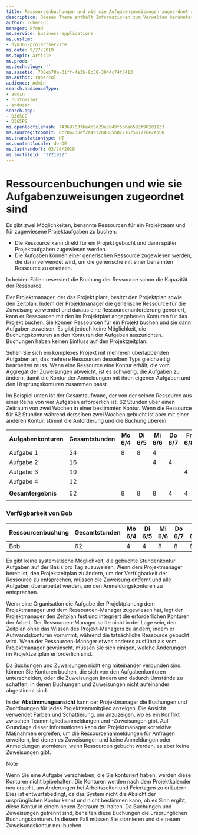 ```yaml
---
title: Ressourcenbuchungen und wie sie Aufgabenzuweisungen zugeordnet sind
description: Dieses Thema enthält Informationen zum Verwalten benannter Ressourcen, Ressourcenbuchungen und Aufgabenzuweisungen sowie zu deren Beziehung zueinander.
author: ruhercul
manager: kfend
ms.service: business-applications
ms.custom:
- dyn365-projectservice
ms.date: 9/27/2019
ms.topic: article
ms.prod: ''
ms.technology: ''
ms.assetid: 700eb78a-31ff-4e3b-8c38-3944c74f3413
ms.author: ruhercul
audience: Admin
search.audienceType:
- admin
- customizer
- enduser
search.app:
- D365CE
- D365PS
ms.openlocfilehash: 74369753fba4b5d29e5b49f5b6a6593f902d1133
ms.sourcegitcommit: 8c786230ef2a497280885b827162561776e2eb00
ms.translationtype: HT
ms.contentlocale: de-DE
ms.lasthandoff: 03/24/2020
ms.locfileid: "3721922"
---
```

# <a name="resource-bookings-and-how-they-relate-to-task-assignments"></a>Ressourcenbuchungen und wie sie Aufgabenzuweisungen zugeordnet sind


Es gibt zwei Möglichkeiten, benannte Ressourcen für ein Projektteam und für zugewiesene Projektaufgaben zu buchen:

- Die Ressource kann direkt für ein Projekt gebucht und dann später Projektaufgaben zugewiesen werden.
- Die Aufgaben können einer generischen Ressource zugewiesen werden, die dann verwendet wird, um die generische mit einer benannten Ressource zu ersetzen. 

In beiden Fällen reserviert die Buchung der Ressource schon die Kapazität der Ressource.

Der Projektmanager, der das Projekt plant, besitzt den Projektplan sowie den Zeitplan. Indem der Projektmanager die generische Ressource für die Zuweisung verwendet und daraus eine Ressourcenanforderung generiert, kann er Ressourcen mit den im Projektplan angegebenen Konturen für das Projekt buchen. Sie können Ressourcen für ein Projekt buchen und sie dann Aufgaben zuweisen. Es gibt jedoch keine Möglichkeit, die Buchungskonturen an den Konturen der Aufgaben auszurichten. Buchungen haben keinen Einfluss auf den Projektzeitplan.

Sehen Sie sich ein komplexes Projekt mit mehreren überlappenden Aufgaben an, das mehrere Ressourcen desselben Typs gleichzeitig bearbeiten muss. Wenn eine Ressource eine Kontur erhält, die vom Aggregat der Zuweisungen abweicht, ist es schwierig, die Aufgaben zu ändern, damit die Kontur der Anmeldungen mit ihren eigenen Aufgaben und den Ursprungskonturen zusammen passt.

Im Beispiel unten ist der Gesamtaufwand, der von der selben Ressource aus einer Reihe von vier Aufgaben erforderlich ist, 62 Stunden über einen Zeitraum von zwei Wochen in einer bestimmten Kontur. Wenn die Ressource für 62 Stunden während derselben zwei Wochen gebucht ist aber mit einer anderen Kontur, stimmt die Anforderung und die Buchung überein.

| **Aufgabenkonturen**    | **Gesamtstunden** | Mo 6/4 | Di 6/5 | Mi 6/6 | Do 6/7 | Fr 6/8 | Sa 6/9 | So 6/10 | Mo 6/11 | Di 6/12 | Mi 6/13 | Do 6/14 | Fr 6/15 |
|----------------------|-----------------|--------|--------|--------|--------|--------|--------|---------|---------|---------|---------|---------|---------|
| Aufgabe 1               | 24              | 8      | 8      | 4      |        |        |        |         |         |         | 4       |         |         |
| Aufgabe 2               | 16              |        |        | 4      | 4      |        |        |         | 8       |         |         |         |         |
| Aufgabe 3               | 10              |        |        |        |        | 4      |        |         |         | 4       |         | 2       |         |
| Aufgabe 4               | 12              |        |        |        |        |        |        |         |         |         | 4       |         | 8       |
|                      |                 |        |        |        |        |        |        |         |         |         |         |         |         |
| **Gesamtergebnis**           | 62              | 8      | 8      | 8      | 4      | 4      |        |         | 8       | 4       | 8       | 2       | 8       |
|                      |                 |        |        |        |        |        |        |         |         |         |         |

### <a name="bobs-availability"></a>Verfügbarkeit von Bob
| **Ressourcenbuchung** | **Gesamtstunden** | Mo 6/4 | Di 6/5 | Mi 6/6 | Do 6/7 | Fr 6/8 | Sa 6/9 | So 6/10 | Mo 6/11 | Di 6/12 | Mi 6/13 | Do 6/14 | Fr 6/15 |
|------------------------|-----------------|--------|--------|--------|--------|--------|--------|---------|---------|---------|---------|---------|---------|
| Bob                    | 62              | 4      | 4      | 8      | 8      | 8      |        |         | 4       | 4       | 8       | 8       | 6       |

Es gibt keine systematische Möglichkeit, die gebuchte Stundenkontur Aufgaben auf der Basis pro Tag zuzuweisen. Wenn dem Projektmanager bereit ist, den Projektzeitplan zu ändern, um der Verfügbarkeit der Ressource zu entsprechen, müssen die Zuweisung entfernt und alle Aufgaben überarbeitet werden, um den Anmeldungskonturen zu entsprechen.

Wenn eine Organisation die Aufgabe der Projektplanung dem Projektmanager und dem Ressourcen-Manager zugewiesen hat, legt der Projektmanager den Zeitplan fest und integriert die erforderlichen Konturen der Arbeit. Der Ressourcen-Manager sollte nicht in der Lage sein, den Zeitplan ohne das Wissen des Projekt-Managers zu ändern, indem er Aufwandskonturen vornimmt, während die tatsächliche Ressource gebucht wird. Wenn der Ressourcen-Manager etwas anderes ausführt als vom Projektmanager gewünscht, müssen Sie sich einigen, welche Änderungen im Projektzeitplan erforderlich sind.

Da Buchungen und Zuweisungen nicht eng miteinander verbunden sind, können Sie Konturen buchen, die sich von den Aufgabenkonturen unterscheiden, oder die Zuweisungen ändern und dadurch Umstände zu schaffen, in denen Buchungen und Zuweisungen nicht aufeinander abgestimmt sind.

In der **Abstimmungsansicht** kann der Projektmanager die Buchungen und Zuordnungen für jedes Projektteammitglied anzeigen. Die Ansicht verwendet Farben und Schattierung, um anzuzeigen, wo es ein Konflikt zwischen Teammitgliedsanmeldungen und -Zuweisungen gibt. Auf Grundlage dieser Informationen kann der Projektmanager korrektive Maßnahmen ergreifen, um die Ressourcenanmeldungen für Anfragen erweitern, bei denen es Zuweisungen und keine Anmeldungen oder Anmeldungen stornieren, wenn Ressourcen gebucht werden, es aber keine Zuweisungen gibt.

> [!NOTE]
> Wenn Sie eine Aufgabe verschieben, die Sie konturiert haben, werden diese Konturen nicht beibehalten. Die Konturen werden nach dem Projektkalender neu erstellt, um Änderungen bei Arbeitszeiten und Feiertagen zu erläutern. Dies ist entwurfsbedingt, da das System nicht die Absicht der ursprünglichen Kontur kennt und nicht bestimmen kann, ob es Sinn ergibt, diese Kontur in einem neuen Zeitraum zu halten. Da Buchungen und Zuweisungen getrennt sind, behalten diese Buchungen die ursprünglichen Buchungskonturen. In diesem Fall müssen Sie stornieren und die neuen Zuweisungskontur neu buchen.


